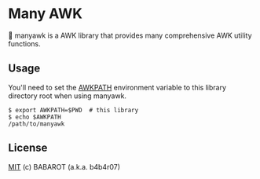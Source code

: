 # Many AWK

:monkey: manyawk is a AWK library that provides many comprehensive AWK utility functions. 

## Usage

You'll need to set the [AWKPATH](https://www.gnu.org/software/gawk/manual/html_node/AWKPATH-Variable.html#AWKPATH-Variable) environment variable to this library directory root when using manyawk.

```console
$ export AWKPATH=$PWD  # this library
$ echo $AWKPATH
/path/to/manyawk
```

## License

[MIT](http://b4b4r07.mit-license.org) (c) BABAROT (a.k.a. b4b4r07)